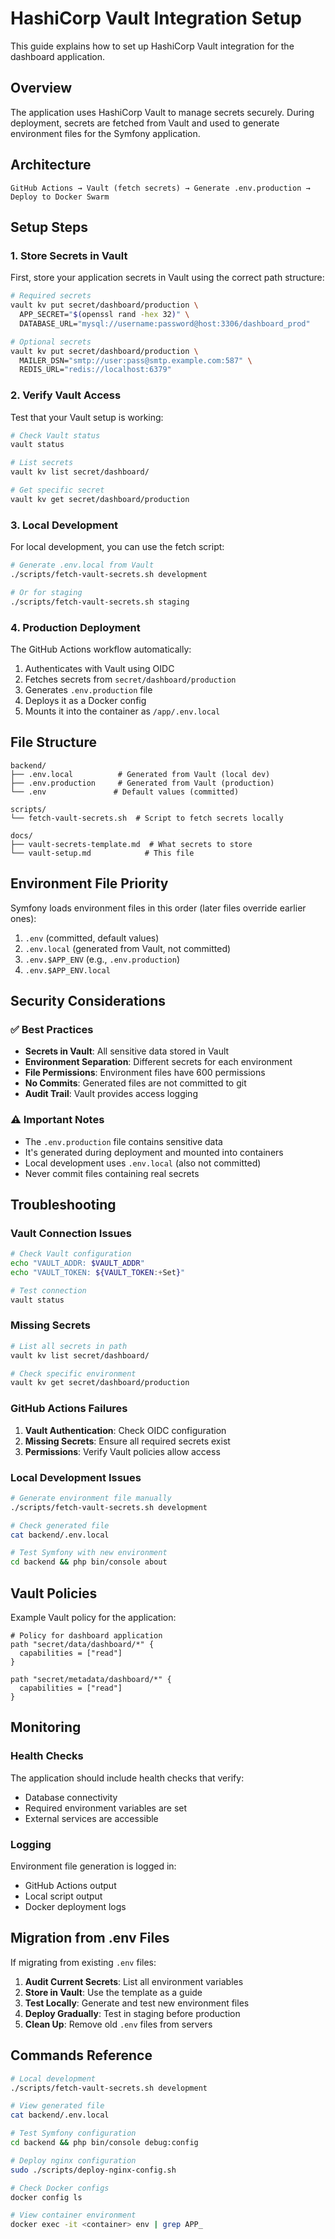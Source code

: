 # HashiCorp Vault Integration Setup

This guide explains how to set up HashiCorp Vault integration for the dashboard application.

## Overview

The application uses HashiCorp Vault to manage secrets securely. During deployment, secrets are fetched from Vault and used to generate environment files for the Symfony application.

## Architecture

```
GitHub Actions → Vault (fetch secrets) → Generate .env.production → Deploy to Docker Swarm
```

## Setup Steps

### 1. Store Secrets in Vault

First, store your application secrets in Vault using the correct path structure:

```bash
# Required secrets
vault kv put secret/dashboard/production \
  APP_SECRET="$(openssl rand -hex 32)" \
  DATABASE_URL="mysql://username:password@host:3306/dashboard_prod"

# Optional secrets
vault kv put secret/dashboard/production \
  MAILER_DSN="smtp://user:pass@smtp.example.com:587" \
  REDIS_URL="redis://localhost:6379"
```

### 2. Verify Vault Access

Test that your Vault setup is working:

```bash
# Check Vault status
vault status

# List secrets
vault kv list secret/dashboard/

# Get specific secret
vault kv get secret/dashboard/production
```

### 3. Local Development

For local development, you can use the fetch script:

```bash
# Generate .env.local from Vault
./scripts/fetch-vault-secrets.sh development

# Or for staging
./scripts/fetch-vault-secrets.sh staging
```

### 4. Production Deployment

The GitHub Actions workflow automatically:

1. Authenticates with Vault using OIDC
2. Fetches secrets from `secret/dashboard/production`
3. Generates `.env.production` file
4. Deploys it as a Docker config
5. Mounts it into the container as `/app/.env.local`

## File Structure

```
backend/
├── .env.local          # Generated from Vault (local dev)
├── .env.production     # Generated from Vault (production)
└── .env               # Default values (committed)

scripts/
└── fetch-vault-secrets.sh  # Script to fetch secrets locally

docs/
├── vault-secrets-template.md  # What secrets to store
└── vault-setup.md            # This file
```

## Environment File Priority

Symfony loads environment files in this order (later files override earlier ones):

1. `.env` (committed, default values)
2. `.env.local` (generated from Vault, not committed)
3. `.env.$APP_ENV` (e.g., `.env.production`)
4. `.env.$APP_ENV.local`

## Security Considerations

### ✅ Best Practices

- **Secrets in Vault**: All sensitive data stored in Vault
- **Environment Separation**: Different secrets for each environment
- **File Permissions**: Environment files have 600 permissions
- **No Commits**: Generated files are not committed to git
- **Audit Trail**: Vault provides access logging

### ⚠️ Important Notes

- The `.env.production` file contains sensitive data
- It's generated during deployment and mounted into containers
- Local development uses `.env.local` (also not committed)
- Never commit files containing real secrets

## Troubleshooting

### Vault Connection Issues

```bash
# Check Vault configuration
echo "VAULT_ADDR: $VAULT_ADDR"
echo "VAULT_TOKEN: ${VAULT_TOKEN:+Set}"

# Test connection
vault status
```

### Missing Secrets

```bash
# List all secrets in path
vault kv list secret/dashboard/

# Check specific environment
vault kv get secret/dashboard/production
```

### GitHub Actions Failures

1. **Vault Authentication**: Check OIDC configuration
2. **Missing Secrets**: Ensure all required secrets exist
3. **Permissions**: Verify Vault policies allow access

### Local Development Issues

```bash
# Generate environment file manually
./scripts/fetch-vault-secrets.sh development

# Check generated file
cat backend/.env.local

# Test Symfony with new environment
cd backend && php bin/console about
```

## Vault Policies

Example Vault policy for the application:

```hcl
# Policy for dashboard application
path "secret/data/dashboard/*" {
  capabilities = ["read"]
}

path "secret/metadata/dashboard/*" {
  capabilities = ["read"]
}
```

## Monitoring

### Health Checks

The application should include health checks that verify:

- Database connectivity
- Required environment variables are set
- External services are accessible

### Logging

Environment file generation is logged in:

- GitHub Actions output
- Local script output
- Docker deployment logs

## Migration from .env Files

If migrating from existing `.env` files:

1. **Audit Current Secrets**: List all environment variables
2. **Store in Vault**: Use the template as a guide
3. **Test Locally**: Generate and test new environment files
4. **Deploy Gradually**: Test in staging before production
5. **Clean Up**: Remove old `.env` files from servers

## Commands Reference

```bash
# Local development
./scripts/fetch-vault-secrets.sh development

# View generated file
cat backend/.env.local

# Test Symfony configuration
cd backend && php bin/console debug:config

# Deploy nginx configuration
sudo ./scripts/deploy-nginx-config.sh

# Check Docker configs
docker config ls

# View container environment
docker exec -it <container> env | grep APP_
``` 
